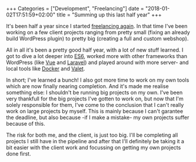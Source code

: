 +++
Categories = ["Development", "Freelancing"]
date = "2018-01-02T17:51:59+02:00"
title = "Summing up this last half year"
+++

It's been half a year since I started [freelancing again](/time-for-something-new/). In that time I've been working on a few client projects ranging from pretty small (fixing an already build WordPress plugin) to pretty big (creating a full and custom webshop). 

All in all it's been a pretty good half year, with a lot of new stuff learned. I got to dive a lot deeper into [ES6](http://es6-features.org/#Constants), worked more with other frameworks than WordPress (like [Vue](https://vuejs.org/) and [Laravel](https://laravel.com)) and played around with more server- and local tools like [Docker](https://www.docker.com/) and [Valet](https://laravel.com/docs/5.5/valet). 

In short; I've learned a bunch! I also got more time to work on my own tools which are now finally nearing completion. And it's made me realise something else: I shouldn't be running big projects on my own. I've been very thankfull for the big projects I've gotten to work on, but now that I'm solely responsible for them, I've come to the conclusion that I can't really work on large projects by myself.
This is mainly because I can't garantee the deadline, but also because -if I make a mistake- my own projects suffer because of this.

The risk for both me, and the client, is just too big. I'll be completing all projects I still have in the pipeline and after that I'll definitely be taking it a bit easier with the client work and focussing on getting my own projects done first.

